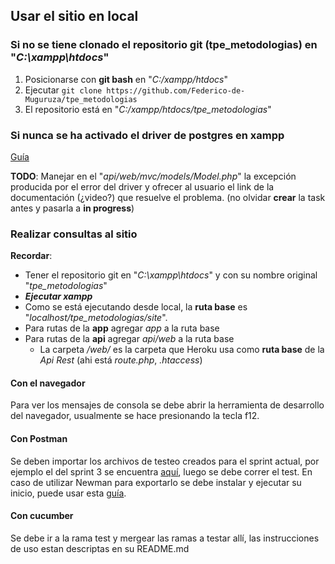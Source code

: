 ## Usar el sitio en local

### Si no se tiene clonado el repositorio git (tpe_metodologias) en "*C:\xampp\htdocs*"

1. Posicionarse con **git bash** en "*C:/xampp/htdocs*"
2. Ejecutar `git clone https://github.com/Federico-de-Muguruza/tpe_metodologias`
3. El repositorio está en "*C:/xampp/htdocs/tpe_metodologias*"

### Si nunca se ha activado el driver de postgres en xampp

[Guía](https://parzibyte.me/blog/2019/06/04/php-habilitar-extension-postgres-pdo-windows/)

**TODO**: Manejar en el "*api/web/mvc/models/Model.php*" la excepción producida por el error del driver y ofrecer al usuario el link de la documentación (¿video?) que resuelve el problema. (no olvidar **crear** la task antes y pasarla a **in progress**)

### Realizar consultas al sitio

**Recordar**:
- Tener el repositorio git en "*C:\xampp\htdocs*" y con su nombre original "*tpe_metodologias*"
- ***Ejecutar xampp***
- Como se está ejecutando desde local, la **ruta base** es "*localhost/tpe_metodologias/site*".
- Para rutas de la **app** agregar *app* a la ruta base
- Para rutas de la **api** agregar *api/web* a la ruta base
  - La carpeta */web/* es la carpeta que Heroku usa como **ruta base** de la *Api Rest* (ahi está *route.php*, *.htaccess*)

#### Con el navegador

Para ver los mensajes de consola se debe abrir la herramienta de desarrollo del navegador, usualmente se hace presionando la tecla f12.

#### Con Postman

Se deben importar los archivos de testeo creados para el sprint actual, por ejemplo el del sprint 3 se encuentra [aquí](../Tests/_templates), luego se debe correr el test.
En caso de utilizar Newman para exportarlo se debe instalar y ejecutar su inicio, puede usar esta [guía](https://adevait.com/qa/how-to-create-elegant-html-reports-in-postman).

#### Con cucumber

Se debe ir a la rama test y mergear las ramas a testar allí, las instrucciones de uso estan descriptas en su README.md